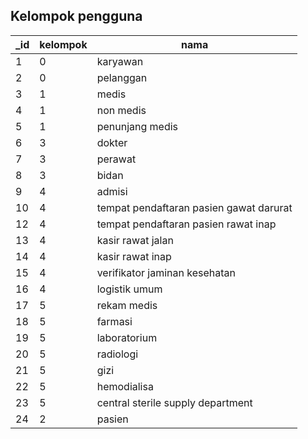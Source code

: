 ## Kelompok pengguna

| \_id | kelompok | nama                                    |
| ---- | -------- | --------------------------------------- |
| 1    | 0        | karyawan                                |
| 2    | 0        | pelanggan                               |
| 3    | 1        | medis                                   |
| 4    | 1        | non medis                               |
| 5    | 1        | penunjang medis                         |
| 6    | 3        | dokter                                  |
| 7    | 3        | perawat                                 |
| 8    | 3        | bidan                                   |
| 9    | 4        | admisi                                  |
| 10   | 4        | tempat pendaftaran pasien gawat darurat |
| 12   | 4        | tempat pendaftaran pasien rawat inap    |
| 13   | 4        | kasir rawat jalan                       |
| 14   | 4        | kasir rawat inap                        |
| 15   | 4        | verifikator jaminan kesehatan           |
| 16   | 4        | logistik umum                           |
| 17   | 5        | rekam medis                             |
| 18   | 5        | farmasi                                 |
| 19   | 5        | laboratorium                            |
| 20   | 5        | radiologi                               |
| 21   | 5        | gizi                                    |
| 22   | 5        | hemodialisa                             |
| 23   | 5        | central sterile supply department       |
| 24   | 2        | pasien                                  |
